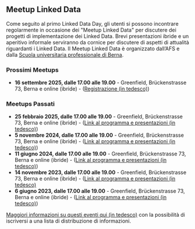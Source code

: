 ## Meetup Linked Data

Come seguito al primo Linked Data Day, gli utenti si possono incontrare regolarmente in occasione dei "Meetup Linked Data" per discutere dei progetti di implementazione dei Linked Data. Brevi presentazioni ibride e un aperitivo informale serviranno da cornice per discutere di aspetti di attualità riguardanti i Linked Data. Il Meetup Linked Data è organizzato dall’AFS e dalla [Scuola universitaria professionale di Berna](https://www.bfh.ch/de/themen/linked-data-meetup/).

### Prossimi Meetups

- **16 settembre 2025, dalle 17.00 alle 19.00** - Greenfield, Brückenstrasse 73, Berna e online (ibride) - ([Registrazione (in tedesco)](https://www.bfh.ch/de/aktuell/fachveranstaltungen/linked-data-meetup-2-25/))

### Meetups Passati

- **25 febbraio 2025, dalle 17.00 alle 19.00** - Greenfield, Brückenstrasse 73, Berna e online (ibride) - ([Link al programma e presentazioni (in tedesco)](https://www.bfh.ch/de/aktuell/fachveranstaltungen/linked-data-meetup-1-25/))  
- **5 novembre 2024, dalle 17.00 alle 19.00** - Greenfield, Brückenstrasse 73, Berna e online (ibride) - ([Link al programma e presentazioni (in tedesco)](https://www.bfh.ch/de/aktuell/fachveranstaltungen/linked-data-meetup-2-24/))  
- **11 giugno 2024, dalle 17.00 alle 19.00** - Greenfield, Brückenstrasse 73, Berna e online (ibride) - ([Link al programma e presentazioni (in tedesco)](https://www.bfh.ch/de/aktuell/fachveranstaltungen/linked-data-meetup-1-24/))  
- **14 novembre 2023, dalle 17.00 alle 19.00** - Greenfield, Brückenstrasse 73, Berna e online (ibride) - ([Link al programma e presentazioni (in tedesco)](https://www.bfh.ch/wirtschaft/de/aktuell/fachveranstaltungen/linked-data-meetup-2-23/)
- **6 giugno 2023, dalle 17.00 alle 19.00** - Greenfield, Brückenstrasse 73, Berna e online (ibride) - ([Link al programma e presentazioni (in tedesco)](https://www.bfh.ch/wirtschaft/de/aktuell/fachveranstaltungen/linked-data-meetup-1-23/))


[Maggiori informazioni su questi eventi qui (in tedesco)](https://www.bfh.ch/de/themen/linked-data/) con la possibilità di iscriversi a una lista di distribuzione di informazioni.
